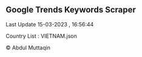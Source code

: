 

## Google Trends Keywords Scraper 
 
Last Update 15-03-2023 , 16:56:44

Country List :
VIETNAM.json



© Abdul Muttaqin 
